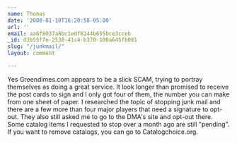 ```yaml
---
name: Thomas
date: '2008-01-18T16:20:58-05:00'
url: ''
email: aa6f8037a8bc1edf8144b655bce3cceb
_id: d3b55f7e-2538-41c4-b370-100a645fb081
slug: "/junkmail/"
layout: comment

---
```


Yes Greendimes.com appears to be a slick SCAM, trying to portray themselves as doing a great service.  It look longer than promised to receive the post cards to sign and I only got four of them, the number you can make from one sheet of paper.  I researched the topic of stopping junk mail and there are a few more than four major players that need a signature to opt-out.  They also still asked me to go to the DMA's site and opt-out there.  Some catalog items I requested to stop over a month ago are still "pending".  If you want to remove catalogs, you can go to Catalogchoice.org.
